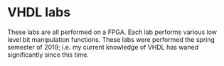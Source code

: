 # VHDL labs
These labs are all performed on a FPGA. Each lab performs various low level bit manipulation functions. These labs were performed the spring semester of 2019; i.e. my current knowledge of VHDL has waned significantly since this time.
